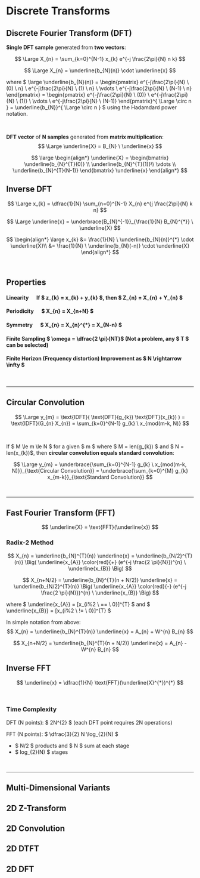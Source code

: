 # Discrete Transforms 

## Discrete Fourier Transform (DFT) 
**Single DFT sample** generated from **two vectors**:

$$ \Large X_{n} = \sum_{k=0}^{N-1} x_{k} e^{-j \frac{2\pi}{N} n k} $$

$$ \Large X_{n}  = \underline{b_{N}(n)} \cdot \underline{x} $$

where $ \large  \underline{b_{N}(n)} = \begin{pmatrix}
           e^{-j\frac{2\pi}{N} \ (0) \ n} \\
           e^{-j\frac{2\pi}{N} \ (1) \ n} \\
           \vdots \\
           e^{-j\frac{2\pi}{N} \ (N-1) \ n}
         \end{pmatrix} = \begin{pmatrix}
           e^{-j\frac{2\pi}{N} \ (0)} \\
           e^{-j\frac{2\pi}{N} \ (1)} \\
           \vdots \\
           e^{-j\frac{2\pi}{N} \ (N-1)}
         \end{pmatrix}^{ \Large \circ n } = \underline{b_{N}}^{ \Large \circ n } $ using the Hadamdard power notation.

</br>

**DFT vector** of **N samples** generated from **matrix multiplication**:
$$ \Large \underline{X}  = B_{N} \ \underline{x} $$

$$ \large
\begin{align*}
\underline{X} = \begin{bmatrix}
           \underline{b_{N}^{T}(0)} \\
           \underline{b_{N}^{T}(1)}\\
           \vdots \\
           \underline{b_{N}^{T}(N-1)}
         \end{bmatrix} \underline{x}
\end{align*}
$$


## Inverse DFT
$$ \Large x_{k} = \dfrac{1}{N} \sum_{n=0}^{N-1} X_{n} e^{j \frac{2\pi}{N} k n} $$


$$ \Large \underline{x}  = \underbrace{B_{N}^{-1}}_{\frac{1}{N} B_{N}^{*}} \ \underline{X} $$

$$
\begin{align*}
\large x_{k} &= \frac{1}{N} \ \underline{b_{N}(n)}^{*} \cdot \underline{X}\\
&= \frac{1}{N} \ \underline{b_{N}(-n)} \cdot \underline{X}
\end{align*}
$$

</br>

## Properties

#### Linearity &emsp; If $ z_{k} = x_{k} + y_{k} $, then $ Z_{n} = X_{n} + Y_{n} $

#### Periodicity &emsp; $ X_{n} = X_{n+N} $

#### Symmetry &emsp; $ X_{n} = X_{n}^{*} = X_{N-n} $


#### Finite Sampling $ \omega = \dfrac{2 \pi}{NT}$  (Not a problem, any $ T $ can be selected)

#### Finite Horizon (Frequency distortion) Improvement as $ N \rightarrow \infty $


</br><hr>

## Circular Convolution

$$ \Large y_{m} = \text{IDFT}( \text{DFT}(g_{k}) \text{DFT}(x_{k}) ) = \text{IDFT}(G_{n} X_{n}) = \sum_{k=0}^{N-1} g_{k} \ x_{mod(m-k, N)} $$

</br>

If $ M \le m \le N $ for a given $ m $ where $ M = len(g_{k}) $ and $ N = len(x_{k})$, then **circular convolution equals standard convolution**:

$$ \Large y_{m} = \underbrace{\sum_{k=0}^{N-1} g_{k} \ x_{mod(m-k, N)}}_{\text{Circular Convolution}} = \underbrace{\sum_{k=0}^{M} g_{k} x_{m-k}}_{\text{Standard Convolution}}  $$



</br><hr>

## Fast Fourier Transform (FFT)

$$ \underline{X} = \text{FFT}(\underline{x}) $$

### Radix-2 Method

$$ X_{n} = \underline{b_{N}^{T}(n)} \underline{x} = \underline{b_{N/2}^{T}(n)} \Big( \underline{x_{A}} \color{red}{+} 
 (e^{-j \frac{2 \pi}{N}})^{n} \ \underline{x_{B}} \Big) $$

$$ X_{n+N/2} = \underline{b_{N}^{T}(n + N/2)} \underline{x} = \underline{b_{N/2}^{T}(n)} \Big( \underline{x_{A}} \color{red}{-} (e^{-j \frac{2 \pi}{N}})^{n} \ \underline{x_{B}} \Big) $$

where $ \underline{x_{A}} = [x_{i\%2 \ == \ 0}]^{T} $ and $ \underline{x_{B}} = [x_{i\%2 \ != \ 0}]^{T} $

In simple notation from above:
$$ X_{n} = \underline{b_{N}^{T}(n)} \underline{x} = A_{n} + W^{n} B_{n} $$

$$ X_{n+N/2} = \underline{b_{N}^{T}(n + N/2)} \underline{x} = A_{n} - W^{n} B_{n} $$



## Inverse FFT

$$ \underline{x} = \dfrac{1}{N} \text{FFT}(\underline{X}^{*})^{*} $$




</br>

### Time Complexity

DFT (N points): $ 2N^{2} $ (each DFT point requires 2N operations)

FFT (N points): $ \dfrac{3}{2} N \log_{2}(N) $
* $ N/2 $ products and $ N $ sum at each stage
* $ log_{2}(N) $ stages


</br><hr>

## Multi-Dimensional Variants

## 2D Z-Transform



## 2D Convolution


## 2D DTFT



## 2D DFT
















